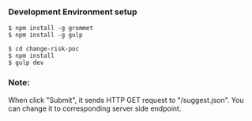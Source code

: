 ### Development Environment setup

```
$ npm install -g grommet
$ npm install -g gulp

$ cd change-risk-poc
$ npm install
$ gulp dev
```

### Note:
When click "Submit", it sends HTTP GET request to "/suggest.json".
You can change it to corresponding server side endpoint.
